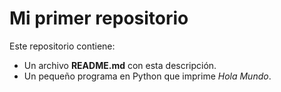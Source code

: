# Mi primer repositorio

Este repositorio contiene:
- Un archivo **README.md** con esta descripción.
- Un pequeño programa en Python que imprime *Hola Mundo*.
